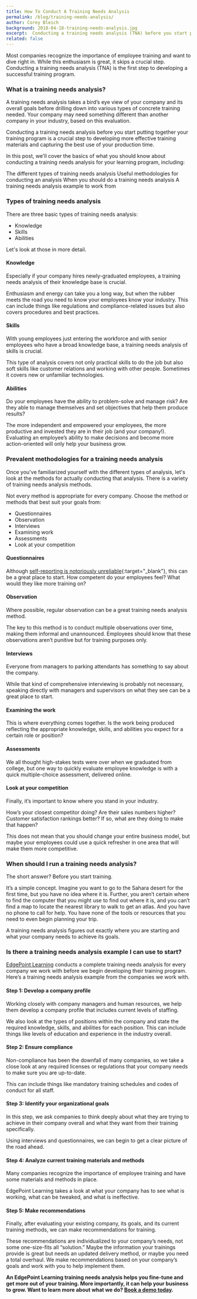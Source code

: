 ```yaml
---
title: How To Conduct A Training Needs Analysis
permalink: /blog/training-needs-analysis/
author: Corey Bleich
background: 2018-04-18-training-needs-analysis.jpg
excerpt:  Conducting a training needs analysis (TNA) before you start putting together your training program is a crucial step to developing more effective training materials and capturing the best use of your production time. Here's how to get started.
related: false
---
```


Most companies recognize the importance of employee training and want to dive right in. While this enthusiasm is great, it skips a crucial step. Conducting a training needs analysis (TNA) is the first step to developing a successful training program.

### What is a training needs analysis?

A training needs analysis takes a bird’s eye view of your company and its overall goals before drilling down into various types of concrete training needed. Your company may need something different than another company in your industry, based on this evaluation.

Conducting a training needs analysis before you start putting together your training program is a crucial step to developing more effective training materials and capturing the best use of your production time.

In this post, we'll cover the basics of what you should know about conducting a training needs analysis for your learning program, including:

The different types of training needs analysis
Useful methodologies for conducting an analysis
When you should do a training needs analysis
A training needs analysis example to work from

### Types of training needs analysis

There are three basic types of training needs analysis:

*  Knowledge
*  Skills
*  Abilities

Let's look at those in more detail.

#### Knowledge

Especially if your company hires newly-graduated employees, a training needs analysis of their knowledge base is crucial.

Enthusiasm and energy can take you a long way, but when the rubber meets the road you need to know your employees know your industry. This can include things like regulations and compliance-related issues but also covers procedures and best practices.

#### Skills

With young employees just entering the workforce and with senior employees who have a broad knowledge base, a training needs analysis of skills is crucial.

This type of analysis covers not only practical skills to do the job but also soft skills like customer relations and working with other people. Sometimes it covers new or unfamiliar technologies.

#### Abilities

Do your employees have the ability to problem-solve and manage risk? Are they able to manage themselves and set objectives that help them produce results?

The more independent and empowered your employees, the more productive and invested they are in their job (and your company!). Evaluating an employee’s ability to make decisions and become more action-oriented will only help your business grow.

### Prevalent methodologies for a training needs analysis

Once you've familiarized yourself with the different types of analysis, let's look at the methods for actually conducting that analysis. There is a variety of training needs analysis methods.

Not every method is appropriate for every company. Choose the method or methods that best suit your goals from:

*  Questionnaires
*  Observation
*  Interviews
*  Examining work
*  Assessments
*  Look at your competition

#### Questionnaires

Although [self-reporting is notoriously unreliable](http://www.creative-wisdom.com/teaching/WBI/memory.shtml){:target="_blank"}, this can be a great place to start. How competent do your employees feel? What would they like more training on?

#### Observation

Where possible, regular observation can be a great training needs analysis method.

The key to this method is to conduct multiple observations over time, making them informal and unannounced. Employees should know that these observations aren’t punitive but for training purposes only.

#### Interviews

Everyone from managers to parking attendants has something to say about the company.

While that kind of comprehensive interviewing is probably not necessary, speaking directly with managers and supervisors on what they see can be a great place to start.

#### Examining the work

This is where everything comes together. Is the work being produced reflecting the appropriate knowledge, skills, and abilities you expect for a certain role or position?

#### Assessments

We all thought high-stakes tests were over when we graduated from college, but one way to quickly evaluate employee knowledge is with a quick multiple-choice assessment, delivered online.

#### Look at your competition

Finally, it’s important to know where you stand in your industry.

How’s your closest competitor doing? Are their sales numbers higher? Customer satisfaction rankings better? If so, what are they doing to make that happen?

This does not mean that you should change your entire business model, but maybe your employees could use a quick refresher in one area that will make them more competitive.

### When should I run a training needs analysis?

The short answer? Before you start training.

It’s a simple concept. Imagine you want to go to the Sahara desert for the first time, but you have no idea where it is. Further, you aren’t certain where to find the computer that you might use to find out where it is, and you can’t find a map to locate the nearest library to walk to get an atlas. And you have no phone to call for help. You have none of the tools or resources that you need to even begin planning your trip.

A training needs analysis figures out exactly where you are starting and what your company needs to achieve its goals.

### Is there a training needs analysis example I can use to start?

[EdgePoint Learning](https://www.edgepointlearning.com/) conducts a complete training needs analysis for every company we work with before we begin developing their training program. Here’s a training needs analysis example from the companies we work with.

#### Step 1: Develop a company profile

Working closely with company managers and human resources, we help them develop a company profile that includes current levels of staffing.

We also look at the types of positions within the company and state the required knowledge, skills, and abilities for each position. This can include things like levels of education and experience in the industry overall.

#### Step 2: Ensure compliance

Non-compliance has been the downfall of many companies, so we take a close look at any required licenses or regulations that your company needs to make sure you are up-to-date.

This can include things like mandatory training schedules and codes of conduct for all staff.

#### Step 3: Identify your organizational goals

In this step, we ask companies to think deeply about what they are trying to achieve in their company overall and what they want from their training specifically.

Using interviews and questionnaires, we can begin to get a clear picture of the road ahead.

#### Step 4: Analyze current training materials and methods

Many companies recognize the importance of employee training and have some materials and methods in place.

EdgePoint Learning takes a look at what your company has to see what is working, what can be tweaked, and what is ineffective.

#### Step 5: Make recommendations

Finally, after evaluating your existing company, its goals, and its current training methods, we can make recommendations for training.

These recommendations are individualized to your company’s needs, not some one-size-fits all “solution.” Maybe the information your trainings provide is great but needs an updated delivery method, or maybe you need a total overhaul. We make recommendations based on your company’s goals and work with you to help implement them.

<strong>An EdgePoint Learning training needs analysis helps you fine-tune and get more out of your training. More importantly, it can help your business to grow. Want to learn more about what we do? [Book a demo today](https://www.edgepointlearning.com/form/demo/). </strong>
